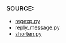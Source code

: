 ### SOURCE:
 * [regexp.py](https://github.com/gil9red/telegram_bot__gamebook/blob/7b7399c83ae6249da9dc92ea5dc475cc0565edc0/bot/regexp.py#L22)
 * [reply_message.py](https://github.com/gil9red/total_time_playlist_youtube_telegram_bot/blob/acfb1f23cfec9e5b92429bbc4b148032e0c05dca/bot/common.py#L94)
 * [shorten.py](https://github.com/gil9red/SimplePyScripts/blob/cd5bf42742b2de4706a82aecb00e20ca0f043f8e/shorten.py)
